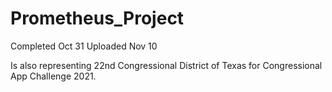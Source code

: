 # Prometheus_Project


Completed Oct 31 Uploaded Nov 10

Is also representing 22nd Congressional District of Texas for Congressional App Challenge 2021.
